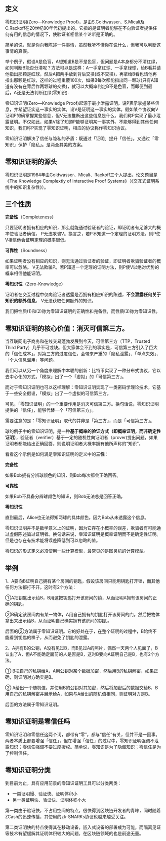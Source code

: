 ## 定义

零知识证明(Zero—Knowledge Proof)，是由S.Goldwasser、S.Micali及C.Rackoff在20世纪80年代初提出的。它指的是证明者能够在不向验证者提供任何有用的信息的情况下，使验证者相信某个论断是正确的。

简单的说，就是你向我陈述一件事情，虽然我听不懂你在说什么，但我可以判断这事情的真假。

举个例子，假设A是色盲，A想知道B是不是色盲，但问题是A本身都分不清红绿，如何判断B能否分清呢？方法可以是这样：A一手拿红球、一手拿绿球，给B看并请他指出那颗是红球，然后A把两手放到背后交换(或不交换)，再拿给B看也请他再指出那颗是红球，这样的过程重覆100次，如果B每次都能指出同一颗球(只有A知道有没有在背后作两颗球的交换)，就可以大概率判定B不是色盲，而即便到最后，A还是无法判断红绿(零知识).

零知识证明(Zero—Knowledge Proof)起源于最小泄露证明。设P表示掌握某些信息，并希望证实这一事实的实体，设V是证明这一事实的实体。假如某个协议向V证明P的确掌握某些信息，但V无法推断出这些信息是什么，我们称P实现了最小泄露证明。不仅如此，如果V除了知道P能够证明某一事实外，不能够得到其他任何知识，我们称P实现了零知识证明，相应的协议称作零知识协议。

零知识证明解决了信任与隐私的矛盾：既通过「证明」提升「信任」，又通过「零知识」保护「隐私」。是两全其美的方案。

## **零知识证明的源头**

零知识证明是1984年由Goldwasser、Micali、Rackoff三个人提出，论文题目是《The Knowledge Complextiy of Interactive Proof Systems》（《交互式证明系统中的知识复杂性》）。

## 三个性质

**完备性**（Completeness）

只要证明者拥有相应的知识，那么就能通过验证者的验证，即证明者有足够大的概率使验证者确信。
P无法欺骗V。换言之，若P不知道一个定理的证明方法，则P使V相信他会证明定理的概率很低。

**可靠性**（Soundness）

如果证明者没有相应的知识，则无法通过验证者的验证，即证明者欺骗验证者的概率可以忽略。
V无法欺骗P。若P知道一个定理的证明方法，则P使V以绝对优势的概率相信他能证明。

**零知识性**（Zero-Knowledge）

证明者在交互过程中仅向验证者透露是否拥有相应知识的陈述，**不会泄露任何关于知识的额外信息**。
V无法获取任何额外的知识。


我们把性质(1)和(2)称为零知识证明的正确性和完备性，而性质(3)称为零知识性。

## 零知识证明的核心价值：消灭可信第三方。

当互联⽹电⼦商务和在线交易蓬勃发展到今天，可信第三方（TTP，Trusted Third Party）几乎不可或缺。但大家体会不到的事实是，可信第三方引入了巨大的「信任成本」。对第三方的过度信任，会带来严重的「隐私泄露」、「单点失效」、「个⼈信息滥⽤」等问题。

我们可以从另⼀个⻆度来理解中本聪的创新：比特币实现了⼀种分布式协议，它以去中心化的方式，「模拟」出了一个「虚拟」的「可信第三⽅」。

而对于零知识证明也可以这样理解：零知识证明实现了一类密码学理论技术，它基于一些安全假设，「模拟」出了⼀个虚拟的可信第三方。

可见，「零知识证明」的一个重要作用是消灭可信第三方。换句话说，零知识证明提供的「信任」，能够代替一个「可信第三方」。

需要注意的是：「零知识证明」取代的并非是「第三方」，而是「可信第三方」。

球的例子中的零知识证明，是一种**基于概率的验证方式（即概率证明，而非确定性证明）**，验证者（verifier）基于一定的随机性向证明者（prover)提出问题，如果证明者都能给出正确回答，则说明证明者大概率拥有他所声称的“知识”。

看看这个示例是如何满足零知识证明的定义中的**三性**：

**完备性**

如果Bob拥有分辨球颜色的知识，则Bob每次都会正确回答。

**可靠性**

如果Bob不具备分辨球颜色的知识，则Bob无法总是回答正确。

**零知识性**

直到最后，Alice也无法得知两球的具体颜色，因为Bob从未透露这个信息。

零知识证明并不是数学意义上的证明，因为它存在小概率的误差，欺骗者有可能通过虚假陈述骗过证明者。换句话来说，零知识证明是概率证明而不是确定性证明。但是也存在有技术能将误差降低到可以忽略的值。

零知识的形式定义必须使用一些计算模型，最常见的是图灵机的计算模型。

## 举例

1、A要向B证明自己拥有某个房间的钥匙，假设该房间只能用钥匙打开锁，而其他任何方法都打不开。这时有2个方法：

①A把钥匙出示给B，B用这把钥匙打开该房间的锁，从而证明A拥有该房间的正确的钥匙。

②B确定该房间内有某一物体，A用自己拥有的钥匙打开该房间的门，然后把物体拿出来出示给B，从而证明自己确实拥有该房间的钥匙。

后面的②方法属于零知识证明。它的好处在于，在整个证明的过程中，B始终不能看到钥匙的样子，从而避免了钥匙的泄露。

2、A拥有B的公钥，A没有见过B，而B见过A的照片，偶然一天两个人见面了，B认出了A，但A不能确定面前的人是否是B，这时B要向A证明自己是B，也有2个方法。

① B把自己的私钥给A，A用公钥对某个数据加密，然后用B的私钥解密，如果正确，则证明对方确实是B。

② A给出一个随机值，并使用B的公钥对其加密，然后将加密后的数据交给B，B用自己的私钥解密并展示给A，如果与A给出的随机值相同，则证明对方是B。

后面的方法属于零知识证明。

## 零知识证明是零信任吗

零知识证明和零信任这两个词，都带有“零”，都与“信任”有关，但并不是一回事。两者本质上都要增强「信任」，但在增强「信任」的过程中，零知识证明强调不泄露知识；零信任强调不要过度授权。简单说，零知识是为了隐藏知识；零信任是为了控制信任。

## 零知识证明分类

到目前为止，具有应用前景的零知识证明工具可以分类两类：

- 一类证明慢、验证快、证明体积小
- 另一类证明快、验证快、证明体积小大

第一类由于验证快，不占用空间的特点，很快得到区块链开发者的青睐，同时随着ZCash的迅速传播，其使用的zk-SNARKs协议也越来越受关注。

第二类证明快的特点使得其在移动设备，嵌入式设备的部署成为可能，而隔离见证等技术有望缓解其证明体积较大的问题，在区块链领域的也是前途无量。